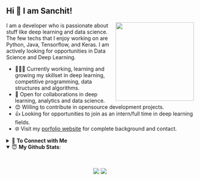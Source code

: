 ## Hi 👋 I am Sanchit!

<img align = "right" src = "https://media.giphy.com/media/Y0b2MpUTfnrUa3jIM7/giphy.gif" width = "210">
I am a developer who is passionate about stuff like deep learning and data science. The few techs that I enjoy working on are Python, Java, Tensorflow, and Keras. I am actively looking for opportunities in Data Science and Deep Learning.

- 👨🏽‍💻 Currently working, learning and growing my skillset in deep learning, competitive programming, data structures and algorithms.
- 🤝 Open for collaborations in deep learning, analytics and data science.
- 😊 Willing to contribute in opensource development projects.
- 👍 Looking for opportunities to join as an intern/full time in deep learning fields.
- 🌐 Visit my [porfolio website](https://iamsanchitgupta.com/) for complete background and contact.

<details>
<summary>🤝 <b>To Connect with Me</b></summary>

<p align = "center">

[<img src ="https://img.shields.io/badge/portfolio-%23.svg?&style=for-the-badge&logo=&logoColor=white%22">](https://iamsanchitgupta.com/)
[<img src="https://img.shields.io/badge/linkedin-%230077B5.svg?&style=for-the-badge&logo=linkedin&logoColor=white" />](https://www.linkedin.com/in/gupta-sanchit-1802/)
[<img src="https://img.shields.io/badge/medium-%2312100E.svg?&style=for-the-badge&logo=medium&logoColor=white" />](https://medium.com/@gupta.sanchit)
[<img src="https://img.shields.io/badge/twitter-%231DA1F2.svg?&style=for-the-badge&logo=twitter&logoColor=white" />](https://twitter.com/sanchitgupta98)
[<img src = "https://img.shields.io/badge/mail-%2312100E.svg?&style=for-the-badge&logo=mail&logoColor=white"/>](mailto:sanchit@iamsanchitgupta.com)

</p>

</details>
<details open>
 <summary> 😇 <b>My Github Stats</b>: </summary>

<br>

<p align = "center">
<br>
  <img src = "https://github-readme-stats.vercel.app/api?username=gupta-sanchit&show_icons=true&theme=tokyonight&line_height=40&count_private=true&hide=issues&include_all_commits=true">
  <img src = "https://github-readme-stats.vercel.app/api/top-langs/?username=gupta-sanchit&theme=tokyonight&hide=javascript&line_height=40">
</p>

</details>
